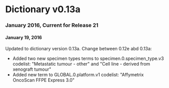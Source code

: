 # Dictionary v0.13a

### January 2016, Current for Release 21

#### **January 19, 2016**
Updated to dictionary version 0.13a. Change between 0.12e abd 0.13a:

* Added two new specimen types terms to specimen.0.specimen_type.v3 codelist: "Metastatic tumour - other" and "Cell line - derived from xenograft tumour"
* Added new term to GLOBAL.0.platform.v1 codelist: "Affymetrix OncoScan FFPE Express 3.0"
